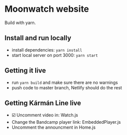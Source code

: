 # Moonwatch website

Build with yarn.

## Install and run locally
* install dependencies: `yarn install`
* start local server on port 3000: `yarn start`

## Getting it live
* run `yarn build` and make sure there are no warnings
* push code to master branch, Netlify should do the rest

## Getting Kármán Line live
* ☑️ Uncomment video in: Watch.js
* Change the Bandcamp player link: EmbeddedPlayer.js
* Uncomment the announcment in Home.js
